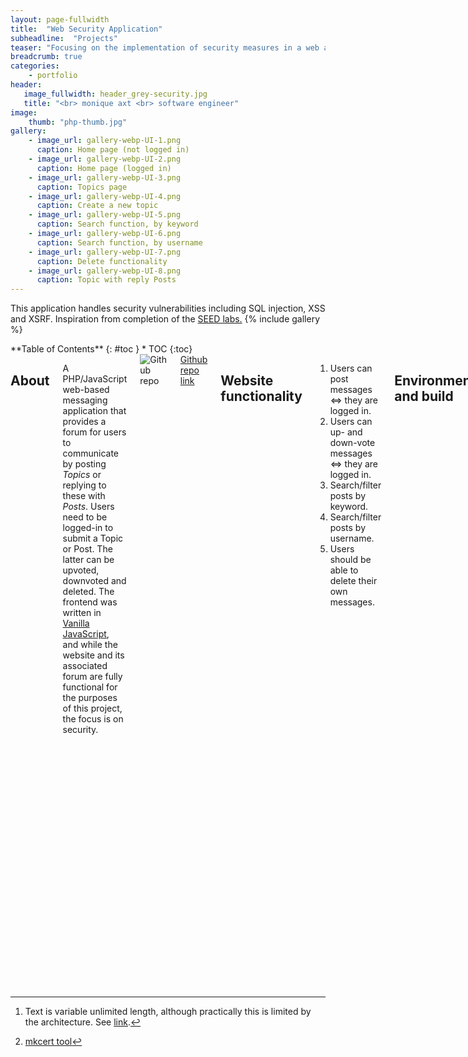 ```yaml
---
layout: page-fullwidth
title:  "Web Security Application"
subheadline:  "Projects"
teaser: "Focusing on the implementation of security measures in a web application."
breadcrumb: true
categories:
    - portfolio
header:
   image_fullwidth: header_grey-security.jpg
   title: "<br> monique axt <br> software engineer"
image:
    thumb: "php-thumb.jpg"
gallery:
    - image_url: gallery-webp-UI-1.png
      caption: Home page (not logged in)
    - image_url: gallery-webp-UI-2.png
      caption: Home page (logged in)
    - image_url: gallery-webp-UI-3.png
      caption: Topics page
    - image_url: gallery-webp-UI-4.png
      caption: Create a new topic
    - image_url: gallery-webp-UI-5.png
      caption: Search function, by keyword
    - image_url: gallery-webp-UI-6.png
      caption: Search function, by username
    - image_url: gallery-webp-UI-7.png
      caption: Delete functionality
    - image_url: gallery-webp-UI-8.png
      caption: Topic with reply Posts
---
```

This application handles security vulnerabilities including SQL injection, XSS and XSRF. Inspiration from completion of the <a href="https://seedsecuritylabs.org/Labs_20.04/Web/">SEED labs.</a>
{% include gallery %}


<div class="row">
<div class="medium-4 medium-push-8 columns" markdown="1">
<div class="panel radius" markdown="1">
**Table of Contents**
{: #toc }
*  TOC
{:toc}
</div>
</div><!-- /.medium-4.columns -->
<div class="medium-8 medium-pull-4 columns" markdown="1">


## About
A PHP/JavaScript web-based messaging application that provides a forum for users to communicate
by posting <em>Topics</em> or replying to these with <em>Posts</em>. Users need to be
logged-in to submit a Topic or Post. The latter can be upvoted, downvoted and deleted. 
The frontend was written in <a href="http://vanilla-js.com/">Vanilla JavaScript</a>, and while the website
and its associated forum are fully functional for the purposes of this project, the focus is on security.

<img src="{{ site.urlimg }}/GitHub-Mark-32px.png" alt="Github repo">
<a href="https://github.com/MoniqueAxt/web-security-app" target="_blank">Github repo link</a>

## Website functionality
1. Users can post messages ⇔ they are logged in.
2. Users can up- and down-vote messages ⇔ they are logged in.
3. Search/filter posts by keyword.
4. Search/filter posts by username.
5. Users should be able to delete their own messages.

## Environment and build
A PHP/JavaScript web application that was developed on a Linux/GNU distribution 
loaded on a virtual machine with a localhost server setup.
<em>Want a copy of the virtual machine? <a href="{{ site.url }}{{ site.baseurl }}/contact/">Contact me.</a></em>

| Setup
------ | ----- 
VM operating system     | Ubuntu (64-bit) 20.04.2 LTS   
IDE                     | PHPStorm 2020.1.4
Server hosting          | Apache/2.4.41
Database management     | PostgreSQL and PgAdmin 4
Version control         | BitBucket and git
Virtualization software | Oracle VirtualBox Manager 6.1
Languages used          | PHP 7.4.3, JavaScript, HTML5, CSS3
Documentation           | Doxygen 1.8.17
Coding tools            | JSHint


## Main security measures
This sections details the security measures implemented. The overarching concepts
regarding security-related decision were based on the following principles:
1. Least privilege
2. Keep it simple
3. Defence in depth
4. Fail securely

### SQL injection
When an application communicates with a database,
it is important to safeguard against potential SQL injections. 

#### Prepared SQL statements
A <em>DatabaseConnection.php</em> class provides a method to query the database using prepared statements. The key to this is that the SQL statements are performed in two separate steps: preparation
and execution. All queries to the database using parameter input are done using prepared statements.


#### Hiding sensitive DB data
In the case of an SQL-injection vulnerability leading to a breach, all passwords are hashed and verified using
`password_hash` and `password_verify.`

Additionally, the database password column data type is text (size limit of 1GB[^1]), ensuring there is enough
space to hold the hashed values.

[^1]: Text is variable unlimited length, although practically this is limited by the architecture. See <a href="https://wiki.postgresql.org/wiki/FAQ#What_is_the_maximum_size_for_a_row.2C_a_table.2C_and_a_database.3F">link</a>.


#### Limiting input size and type
While not as powerful as using prepared statements, limiting the size and type of input serves as some protection
against attacks by limiting options, AKA a sanity check. Checks are done both in the front and backend.

#### Principle of least privilege
Connecting to the database is done using an account with the least privileges necessary. This ensures that
in the case of a breach an attacker does not have full administrative capabilities and thus potential manipulation
of other assets in the database, or the server itself, is limited. In this application, the admin account
`postgres` has full privileges and a separate account `userbob` is used by the application to connect to
the database and execute queries

<small markdown="1">[Up to table of contents](#toc)</small>
{: .text-right }

### Web Server-Related

#### DOM-based XSS (type 0)
Insecurely written HTML pages are the prerequisite for this type of attack. In the CoolForums project, preventing
attacks that involve manipulating the DOM is done by limiting the use of JavaScript's `innerHTML()`
method (used only with trusted data) and ensuring the use of methods such as `innerText()`
when the former method is not necessary - so that any malicious input is rendered as text. Additionally, all JS
construction of HTML elements is done using `createElement()`, setting its properties and then using `appendChild()`
(avoiding `insertAdjacentHTML()` for example) to inject the new element into the DOM.
Additionally, user-input fields are restricted in length on the client-side (a slight deterrent
as this can be altered) and on the server-side (see Limiting input size and type).

#### XSS type 1 & 2
AKA Reflected/Nonpersistent XSS (type 1) and Stored/Persistent XSS (type 2).
The potential risks are mitigated by validating input as well as HTML-encoding output before echoing it using `htmlentities()`
or `htmlspecialchars()`. A check is done in a PHP function
- if the topic ID and title do not match the data in the database, no data is returned.
  Data fetched from the database is always executed using prepared SQL statements.

In the case of a missed XSS bug, additional defensive measures were taken.
*HttpOnly Cookies*, which helps protect some users (if the browser used supports this) by preventing cookies
being read by the client using `document.cookie`.

*Double quotes* are used to wrap tag properties, which can help foil some attacks that can bypass HTML-encoding.

*A default character set* is set for the web pages, which helps reduce the potential attacker's options. This is
set in all web pages in the application, as encouraged by the HTML5 standard. (This could also be done via
PHP using `mb_internal_encoding("UTF-8")` or set as a `header()`, or within Apache2 config). This
measure is less important now than it was historically, as most modern browsers do not support UTF-7 (in order
to be compatible with the HTML5 specification).

#### HTTP Response Splitting
Whereas XSS attacks involve a malicious data inserted into the web page (as part of the HTML payload),
this vulnerability occurs when malicious input is inserted directly into the HTTP headers of the web page sent
to the victim. To defend against this, all headers set with PHP using the `header()` function are specified explicitly,
and not set using GET parameters that could be manipulated on the client-side.

#### XSRF 
Cross-site Request Forgery. The main steps taken to mitigate this attack:
1. POST-requests for write-operations, GET-requests only for read operations
2. Session timeout
3. A log-in token

GET requests are only used for operations that don't change state on the server-side and, additionally,
the parameters are validated and checked.
Erite operations are done using POST requests and this is checked on the back-end to restrict
form-processing to only POST type requests.

Another defence employed includes setting specific cookie attributes.
- The `SameSite` attribute specifies whether the cookie should be restricted to a first-party or same-site
context. Although the top browsers set "lax" as the default and GET requests in this project are limited,
it is still good practice to explicitly declare this attribute to limit the cookie to same-site requests.
- The `Secure` attribute instructs the browser to avoid sending cookies over an unencrypted HTTP request
(CoolForums was built with HTTPS in mind (see here) so setting this attribute will not cause issues).
- Setting the `Lifetime` attribute adds a timeout to the session which limits the window of opportunity for
an attacker.
- The `HttpOnly` flag is set to protect against XSS attacks by blocking access to a cookie from the client-
side, i.e. via the JavaScript `Document.cookie` API.

Additionally, a randomly generated session token is used to help thwart XSFR attacks. This token is created dynamically
by PHP and placed in the HTML of the webpage. Using JS, the token value is passed back to the server for validation.

<small markdown="1">[Up to table of contents](#toc)</small>
{: .text-right }

## Additional security measures
### HTTPS
As a standard defensive measure which mitigates against Man-In-The-Middle attacks, communication trans-fer is done
using via HTTPS, meaning data is protected by SLL/TLS encryption. For the purposes of the loc-ally contained
CoolForums application, the mkcert[^2] tool was used which is a simple tool for making locally-trusted development
certificates, so that a real environment could be emulated (without browser security warnings). Apache redirects for
the HTTP version of the URL as well as 404 or 50x errors were then configured.

[^2]: <a href="https://github.com/FiloSottile/mkcert">mkcert tool</a> 

### Obfuscation
Security via obscurity is the weakest form of security, but often requires very little effort to implement.
Related to the <em>Hiding sensitive database data</em> section, information leakage is a security 
vulnerability that provides an attacker with information that could lead to a breach of security or privacy policy.

*Avoiding verbose error/info messages.* 
Following crypto protocols for best practice, any information in this application that is sent from the
server to the client is minimized. Errors, for example, are logged in detail on the server; however the client is simply
aware that an error occurred and responds accordingly. Path information and version information are also obfuscated, although
more for learning purposes than as any real protection.

Moreover, default cases are included in the code logic, i.e. handling unexpected situations and input.


### Restricted access
Many of the website's features deal with restricted access. Using PHP's `header()` function, pages are redirected
if the user is not logged-in, denying access.

</div><!-- /.medium-8.columns -->
</div><!-- /.row -->
